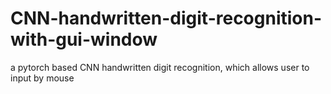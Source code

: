 # CNN-handwritten-digit-recognition-with-gui-window
a pytorch based CNN handwritten digit recognition, which allows user to input by mouse
